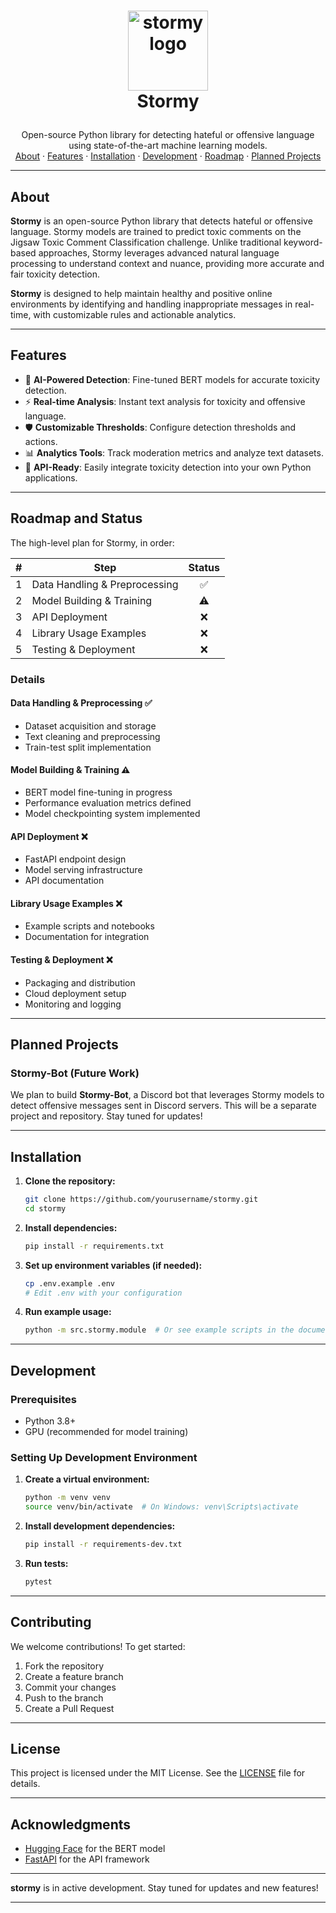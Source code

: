 <!-- LOGO -->
<h1>
<p align="center">
  <img src="images/icon/web/icon-512.png" alt="stormy logo" width="128">
  <br>Stormy
</h1>
  <p align="center">
    Open-source Python library for detecting hateful or offensive language using state-of-the-art machine learning models.
    <br />
    <a href="#about">About</a>
    ·
    <a href="#features">Features</a>
    ·
    <a href="#installation">Installation</a>
    ·
    <a href="#development">Development</a>
    ·
    <a href="#roadmap-and-status">Roadmap</a>
    ·
    <a href="#planned-projects">Planned Projects</a>
  </p>
</p>

---

## About

**Stormy** is an open-source Python library that detects hateful or offensive language. Stormy models are trained to predict toxic comments on the Jigsaw Toxic Comment Classification challenge. Unlike traditional keyword-based approaches, Stormy leverages advanced natural language processing to understand context and nuance, providing more accurate and fair toxicity detection.

**Stormy** is designed to help maintain healthy and positive online environments by identifying and handling inappropriate messages in real-time, with customizable rules and actionable analytics.

---

## Features

- 🤖 **AI-Powered Detection**: Fine-tuned BERT models for accurate toxicity detection.
- ⚡ **Real-time Analysis**: Instant text analysis for toxicity and offensive language.
- 🛡️ **Customizable Thresholds**: Configure detection thresholds and actions.
- 📊 **Analytics Tools**: Track moderation metrics and analyze text datasets.
- 🔌 **API-Ready**: Easily integrate toxicity detection into your own Python applications.

---

## Roadmap and Status

The high-level plan for Stormy, in order:

|  #  | Step                        | Status |
| :-: | --------------------------- | :----: |
|  1  | Data Handling & Preprocessing |   ✅   |
|  2  | Model Building & Training     |   ⚠️   |
|  3  | API Deployment                |   ❌   |
|  4  | Library Usage Examples        |   ❌   |
|  5  | Testing & Deployment          |   ❌   |

### Details

#### Data Handling & Preprocessing ✅
- Dataset acquisition and storage
- Text cleaning and preprocessing
- Train-test split implementation

#### Model Building & Training ⚠️
- BERT model fine-tuning in progress
- Performance evaluation metrics defined
- Model checkpointing system implemented

#### API Deployment ❌
- FastAPI endpoint design
- Model serving infrastructure
- API documentation

#### Library Usage Examples ❌
- Example scripts and notebooks
- Documentation for integration

#### Testing & Deployment ❌
- Packaging and distribution
- Cloud deployment setup
- Monitoring and logging

---

## Planned Projects

### Stormy-Bot (Future Work)

We plan to build **Stormy-Bot**, a Discord bot that leverages Stormy models to detect offensive messages sent in Discord servers. This will be a separate project and repository. Stay tuned for updates!

---

## Installation

1. **Clone the repository:**
   ```bash
   git clone https://github.com/yourusername/stormy.git
   cd stormy
   ```

2. **Install dependencies:**
   ```bash
   pip install -r requirements.txt
   ```

3. **Set up environment variables (if needed):**
   ```bash
   cp .env.example .env
   # Edit .env with your configuration
   ```

4. **Run example usage:**
   ```bash
   python -m src.stormy.module  # Or see example scripts in the documentation
   ```

---

## Development

### Prerequisites

- Python 3.8+
- GPU (recommended for model training)

### Setting Up Development Environment

1. **Create a virtual environment:**
   ```bash
   python -m venv venv
   source venv/bin/activate  # On Windows: venv\Scripts\activate
   ```

2. **Install development dependencies:**
   ```bash
   pip install -r requirements-dev.txt
   ```

3. **Run tests:**
   ```bash
   pytest
   ```

---

## Contributing

We welcome contributions! To get started:

1. Fork the repository
2. Create a feature branch
3. Commit your changes
4. Push to the branch
5. Create a Pull Request

---

## License

This project is licensed under the MIT License. See the [LICENSE](LICENSE) file for details.

---

## Acknowledgments

- [Hugging Face](https://huggingface.co/) for the BERT model
- [FastAPI](https://fastapi.tiangolo.com/) for the API framework

---

**stormy** is in active development. Stay tuned for updates and new features!

---
